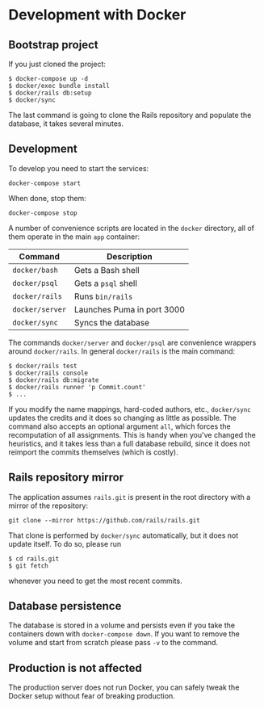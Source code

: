 # Development with Docker

## Bootstrap project

If you just cloned the project:

```
$ docker-compose up -d
$ docker/exec bundle install
$ docker/rails db:setup
$ docker/sync
```

The last command is going to clone the Rails repository and populate the database, it takes several minutes.

## Development

To develop you need to start the services:

```
docker-compose start
```

When done, stop them:

```
docker-compose stop
```

A number of convenience scripts are located in the `docker` directory, all of them operate in the main `app` container:

| Command         | Description                |
| --------------- | -------------------------- |
| `docker/bash`   | Gets a Bash shell          |
| `docker/psql`   | Gets a `psql` shell        |
| `docker/rails`  | Runs `bin/rails`           |
| `docker/server` | Launches Puma in port 3000 |
| `docker/sync`   | Syncs the database         |

The commands `docker/server` and `docker/psql` are convenience wrappers around `docker/rails`. In general `docker/rails` is the main command:

```
$ docker/rails test
$ docker/rails console
$ docker/rails db:migrate
$ docker/rails runner 'p Commit.count'
$ ...
```

If you modify the name mappings, hard-coded authors, etc., `docker/sync`
updates the credits and it does so changing as little as possible. The command also accepts an optional argument `all`, which forces the recomputation of all assignments. This is handy when you've changed the heuristics, and it takes less than a full database rebuild, since it does not reimport the commits themselves (which is costly).

## Rails repository mirror

The application assumes `rails.git` is present in the root directory with a mirror of the repository:

```
git clone --mirror https://github.com/rails/rails.git
```

That clone is performed by `docker/sync` automatically, but it does not update itself. To do so, please run

```
$ cd rails.git
$ git fetch
```

whenever you need to get the most recent commits.

## Database persistence

The database is stored in a volume and persists even if you take the containers down with `docker-compose down`. If you want to remove the volume and start from scratch please pass `-v` to the command.

## Production is not affected

The production server does not run Docker, you can safely tweak the Docker setup without fear of breaking production.
